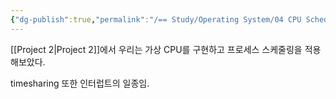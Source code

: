 ```yaml
---
{"dg-publish":true,"permalink":"/== Study/Operating System/04 CPU Scheduling/","created":"2024-11-13T23:07:58.000+09:00","updated":"2025-04-10T22:58:55.000+09:00"}
---
```


[[Project 2\|Project 2]]에서 우리는 가상 CPU를 구현하고 프로세스 스케줄링을 적용해보았다.

timesharing 또한 인터럽트의 일종임.